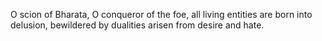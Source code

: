 O scion of Bharata, O conqueror of the foe, all living entities are born into delusion, bewildered by dualities arisen from desire and hate.
